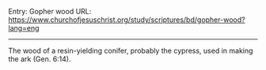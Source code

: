 Entry: Gopher wood
URL: https://www.churchofjesuschrist.org/study/scriptures/bd/gopher-wood?lang=eng

---

The wood of a resin-yielding conifer, probably the cypress, used in making the ark (Gen. 6:14).
